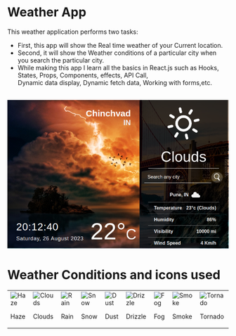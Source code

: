 # Weather App

This weather application performs two tasks: 
* First, this app will show the Real time weather of your Current location.
* Second, it will show the Weather conditions of a particular city when you search the particular city.
* While making this app I learn all the basics in React.js such as Hooks, States, Props, Components, effects, API Call,     
  Dynamic data display, Dynamic fetch data, Working with forms,etc.
  
<br />
<div align = "center">
<img src = "src/images/Screenshot from 2023-08-26 20-13-00.png">
  </div>


# Weather Conditions and icons used

<table>
  <tr>
    <td><img src="#" alt="Haze" width="100"><br/><p>Haze</p></td>
    <td><img src="#" alt="Clouds" width="100"><br/><p>Clouds</p></td>
    <td><img src="#" alt="Rain" width="100"><br/><p>Rain</p></td>
    <td><img src="#" alt="Snow" width="100"><br/><p>Snow</p></td>
    <td><img src="#" alt="Dust" width="100"><br/><p>Dust</p></td>
    <td><img src="#" alt="Drizzle" width="100"><br/><p>Drizzle</p></td>
    <td><img src="#" alt="Fog" width="100"><br/><p>Fog</p></td>
    <td><img src="#" alt="Smoke" width="100"><br/><p>Smoke</p></td>
    <td><img src="#" alt="Tornado" width="100"><br/><p>Tornado</p></td>
  </tr>
</table>




